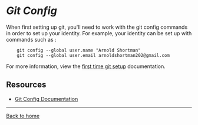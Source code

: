 # _Git Config_

When first setting up git, you'll need to work with the git config commands in order to set up your identity. For example, your identity can be set up with commands such as :

```
    git config --global user.name "Arnold Shortman"
    git config --global user.email arnoldshortman202@gmail.com
```

For more information, view the
 [first time git setup](https://git-scm.com/book/en/v2/Getting-Started-First-Time-Git-Setup) documentation.

## Resources
- [Git Config Documentation](https://git-scm.com/docs/git-config)

---

[Back to home](../README.md)

